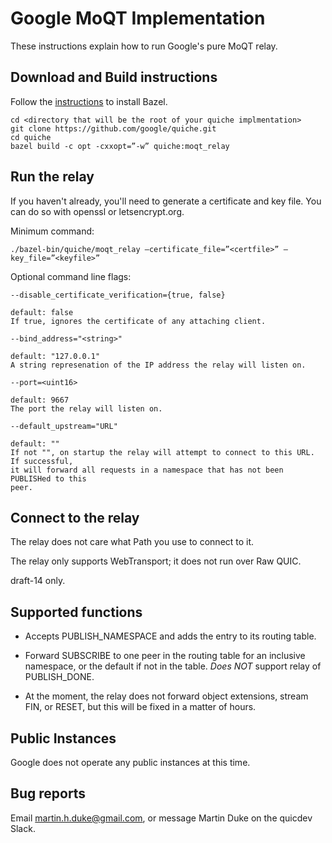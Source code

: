 # Google MoQT Implementation

These instructions explain how to run Google's pure MoQT relay.

## Download and Build instructions

Follow the [instructions](https://bazel.build/install) to install Bazel.

```
cd <directory that will be the root of your quiche implmentation>
git clone https://github.com/google/quiche.git
cd quiche
bazel build -c opt -cxxopt=”-w” quiche:moqt_relay
```

## Run the relay

If you haven't already, you'll need to generate a certificate and key file. You can
do so with openssl or letsencrypt.org.

Minimum command:

```
./bazel-bin/quiche/moqt_relay –certificate_file=”<certfile>” –key_file=”<keyfile>”
```

Optional command line flags:

```
--disable_certificate_verification={true, false}

default: false
If true, ignores the certificate of any attaching client.

--bind_address="<string>"

default: "127.0.0.1"
A string represenation of the IP address the relay will listen on.

--port=<uint16>

default: 9667
The port the relay will listen on.

--default_upstream="URL"

default: ""
If not "", on startup the relay will attempt to connect to this URL. If successful,
it will forward all requests in a namespace that has not been PUBLISHed to this
peer.
```

## Connect to the relay

The relay does not care what Path you use to connect to it.

The relay only supports WebTransport; it does not run over Raw QUIC.

draft-14 only.

## Supported functions

- Accepts PUBLISH_NAMESPACE and adds the entry to its routing table.

- Forward SUBSCRIBE to one peer in the routing table for an inclusive namespace, or
the default if not in the table. *Does NOT* support relay of PUBLISH_DONE.

- At the moment, the relay does not forward object extensions, stream FIN, or RESET,
but this will be fixed in a matter of hours.

## Public Instances

Google does not operate any public instances at this time.

## Bug reports

Email martin.h.duke@gmail.com, or message Martin Duke on the quicdev Slack.
